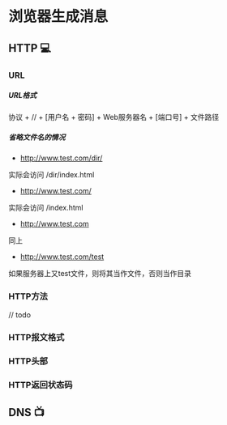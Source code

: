 # 浏览器生成消息

## HTTP :computer:	

### URL

##### URL格式

协议 + // + [用户名 + 密码] + Web服务器名 + [端口号] + 文件路径

##### 省略文件名的情况

+ http://www.test.com/dir/

实际会访问 /dir/index.html

+ http://www.test.com/

实际会访问 /index.html

+ http://www.test.com

同上

+ http://www.test.com/test

如果服务器上又test文件，则将其当作文件，否则当作目录

### HTTP方法

// todo

### HTTP报文格式

### HTTP头部

### HTTP返回状态码

## DNS :tv:



